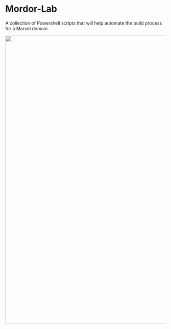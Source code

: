 # Mordor-Lab
A collection of Powershell scripts that will help automate the build process for a Marvel domain. 

<img src="https://tenor.com/ZBAA.gif" width=900 />
